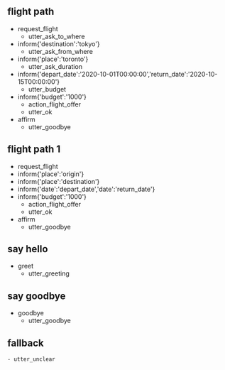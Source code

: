 
## flight path
* request_flight
    - utter_ask_to_where
* inform{'destination':'tokyo'}
    - utter_ask_from_where 
* inform{'place':'toronto'}
    - utter_ask_duration
* inform{'depart_date':'2020-10-01T00:00:00','return_date':'2020-10-15T00:00:00'}
    - utter_budget
* inform{'budget':'1000'}
    - action_flight_offer
    - utter_ok
* affirm
    - utter_goodbye

## flight path 1
* request_flight
* inform{'place':'origin'}
* inform{'place':'destination'}
* inform{'date':'depart_date','date':'return_date'}
* inform{'budget':'1000'}
    - action_flight_offer
    - utter_ok
* affirm
    - utter_goodbye

## say hello
* greet
    - utter_greeting

## say goodbye
* goodbye
    - utter_goodbye

## fallback
    - utter_unclear

